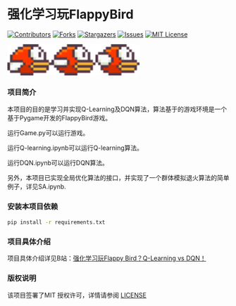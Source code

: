 

# 强化学习玩FlappyBird



[![Contributors][contributors-shield]][contributors-url]
[![Forks][forks-shield]][forks-url]
[![Stargazers][stars-shield]][stars-url]
[![Issues][issues-shield]][issues-url]
[![MIT License][license-shield]][license-url]

<img src="https://github.com/Kailai1104/RL_FlappyBird/blob/main/images/bird0.png?raw=true" width="100"/><img src="https://github.com/Kailai1104/RL_FlappyBird/blob/main/images/bird1.png?raw=true" width="100"/><img src="https://github.com/Kailai1104/RL_FlappyBird/blob/main/images/bird2.png?raw=true" width="100"/>


### 项目简介

本项目的目的是学习并实现Q-Learning及DQN算法，算法基于的游戏环境是一个基于Pygame开发的FlappyBird游戏。

运行Game.py可以运行游戏。

运行Q-learning.ipynb可以运行Q-learning算法。

运行DQN.ipynb可以运行DQN算法。

另外，本项目已实现全局优化算法的接口，并实现了一个群体模拟退火算法的简单例子，详见SA.ipynb.


### 安装本项目依赖


```sh
pip install -r requirements.txt
```

### 项目具体介绍

项目具体介绍详见B站：[强化学习玩Flappy Bird？Q-Learning vs DQN！](https://www.bilibili.com/video/BV1za4y1d7F1/?spm_id_from=333.999.0.0&vd_source=dd545e9dd58c7b2f051975f0c564a49f)


### 版权说明

该项目签署了MIT 授权许可，详情请参阅 [LICENSE](https://github.com/Kailai1104/RL_FlappyBird/blob/main/LICENSE)


<!-- links -->
[your-project-path]:Kailai1104/RL_FlappyBird
[contributors-shield]: https://img.shields.io/github/contributors/Kailai1104/RL_FlappyBird.svg?style=flat-square
[contributors-url]: https://github.com/Kailai1104/RL_FlappyBird/graphs/contributors
[forks-shield]: https://img.shields.io/github/forks/Kailai1104/RL_FlappyBird.svg?style=flat-square
[forks-url]: https://github.com/Kailai1104/RL_FlappyBird/network/members
[stars-shield]: https://img.shields.io/github/stars/Kailai1104/RL_FlappyBird.svg?style=flat-square
[stars-url]: https://github.com/Kailai1104/RL_FlappyBird/stargazers
[issues-shield]: https://img.shields.io/github/issues/Kailai1104/RL_FlappyBird.svg?style=flat-square
[issues-url]: https://img.shields.io/github/issues/Kailai1104/RL_FlappyBird.svg
[license-shield]: https://img.shields.io/github/license/Kailai1104/RL_FlappyBird.svg?style=flat-square
[license-url]: https://github.com/Kailai1104/RL_FlappyBird/blob/master/LICENSE.txt




